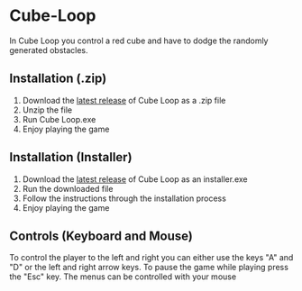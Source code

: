 # Cube-Loop
In Cube Loop you control a red cube and have to dodge the randomly generated obstacles.

Installation (.zip)
-------------------
1. Download the [latest release](https://github.com/RubixDev/Cube-Loop/releases) of Cube Loop as a .zip file
2. Unzip the file
3. Run Cube Loop.exe
4. Enjoy playing the game

Installation (Installer)
------------------------
1. Download the [latest release](https://github.com/RubixDev/Cube-Loop/releases) of Cube Loop as an installer.exe
2. Run the downloaded file
3. Follow the instructions through the installation process
4. Enjoy playing the game

Controls (Keyboard and Mouse)
-----------------------------
To control the player to the left and right you can either use the keys "A" and "D" or the left and right arrow keys.
To pause the game while playing press the "Esc" key.
The menus can be controlled with your mouse
